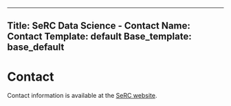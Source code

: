 -------
Title: SeRC Data Science - Contact
Name: Contact
Template: default
Base_template: base_default
------

Contact
=======

Contact information is available at the [SeRC website](https://e-science.se/people-and-research/mcps/data-science/).
